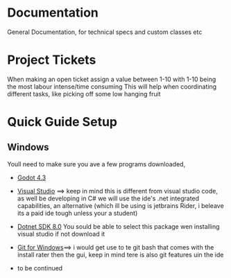 # Documentation
General Documentation, for technical specs and custom classes etc


# Project Tickets
When making an open ticket assign a value between 1-10 with 1-10 being the most labour intense/time consuming
This will help when coordinating different tasks, like picking off some low hanging fruit

# Quick Guide Setup

## Windows
Youll need to make sure you ave a few programs downloaded, 
- [Godot 4.3](https://godotengine.org/download/)
- [Visual Studio](https://visualstudio.microsoft.com/vs/community/)
  ==> keep in mind this is different from visual studio code, as well be developing in C# we will use the ide's .net integrated capabilities, an alternative (which ill be using is jetbrains Rider, i beleave its a paid ide tough unless your a student)

- [Dotnet SDK 8.0](https://dotnet.microsoft.com/en-us/download) You sould be able to select this package wen installing visual studio if not download it
- [Git for Windows](https://git-scm.com/download/win)==> i would get use to te git bash that comes with the install rater then the gui, keep in mind tere is also git features uin the ide
- to be continued
